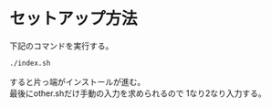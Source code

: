セットアップ方法
================

下記のコマンドを実行する。

```bash
./index.sh
```

すると片っ端がインストールが進む。  
最後にother.shだけ手動の入力を求められるので
1なり2なり入力する。
